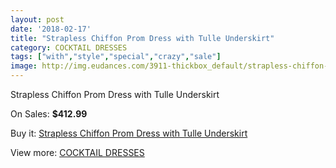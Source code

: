 ```yaml
---
layout: post
date: '2018-02-17'
title: "Strapless Chiffon Prom Dress with Tulle Underskirt"
category: COCKTAIL DRESSES
tags: ["with","style","special","crazy","sale"]
image: http://img.eudances.com/3911-thickbox_default/strapless-chiffon-prom-dress-with-tulle-underskirt.jpg
---
```

Strapless Chiffon Prom Dress with Tulle Underskirt

On Sales: **$412.99**
<a href="https://www.eudances.com/en/cocktail-dresses/1304-strapless-chiffon-prom-dress-with-tulle-underskirt.html"><amp-img layout="responsive" width="600" height="600" src="//img.eudances.com/3911-thickbox_default/strapless-chiffon-prom-dress-with-tulle-underskirt.jpg" alt="Strapless Chiffon Prom Dress with Tulle Underskirt 0" /></a>
<a href="https://www.eudances.com/en/cocktail-dresses/1304-strapless-chiffon-prom-dress-with-tulle-underskirt.html"><amp-img layout="responsive" width="600" height="600" src="//img.eudances.com/3912-thickbox_default/strapless-chiffon-prom-dress-with-tulle-underskirt.jpg" alt="Strapless Chiffon Prom Dress with Tulle Underskirt 1" /></a>

Buy it: [Strapless Chiffon Prom Dress with Tulle Underskirt](https://www.eudances.com/en/cocktail-dresses/1304-strapless-chiffon-prom-dress-with-tulle-underskirt.html "Strapless Chiffon Prom Dress with Tulle Underskirt")

View more: [COCKTAIL DRESSES](https://www.eudances.com/en/14-cocktail-dresses "COCKTAIL DRESSES")